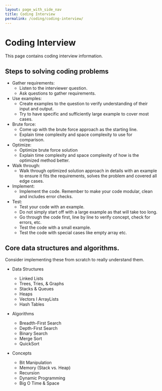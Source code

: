 ```yaml
---
layout: page_with_side_nav
title: Coding Interview
permalink: /coding/coding-interview/
---
```


# Coding Interview
This page contains coding interview information. 

## Steps to solving coding problems
- Gather requirements: 
  - Listen to the interviewer question. 
  - Ask questions to gather requirements.
- Use examples: 
  - Create examples to the question to verify understanding of their input and output. 
  - Try to have specific and sufficiently large example to cover most cases.
- Brute force: 
  - Come up with the brute force approach as the starting line. 
  - Explain time complexity and space complexity to use for comparison.
- Optimize: 
  - Optimize brute force solution 
  - Explain time complexity and space complexity of how is the optimized method better.
- Walk through: 
  - Walk through optimized solution approach in details with an example to ensure it fits the requirements, solves the problem and covered all edge cases. 
- Implement: 
  - Implement the code. Remember to make your code modular, clean and includes error checks.
- Test: 
  - Test your code with an example. 
  - Do not simply start off with a large example as that will take too long. 
  - Go through the code first, line by line to verify concept, check for errors, etc.
  - Test the code with a small example.
  - Test the code with special cases like empty array etc.

## Core data structures and algorithms. 
Consider implementing these from scratch to really understand them.
- Data Structures  
  - Linked Lists 
  - Trees, Tries, & Graphs  
  - Stacks & Queues  
  - Heaps 
  - Vectors I ArrayLists  
  - Hash Tables

- Algorithms
  - Breadth-First Search
  - Depth-First Search
  - Binary Search
  - Merge Sort
  - QuickSort

- Concepts
  - Bit Manipulation
  - Memory (Stack vs. Heap)
  - Recursion
  - Dynamic Programming
  - Big O Time & Space